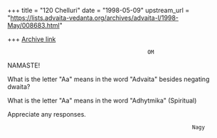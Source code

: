 +++
title = "120 Chelluri"
date = "1998-05-09"
upstream_url = "https://lists.advaita-vedanta.org/archives/advaita-l/1998-May/008683.html"

+++
[Archive link](https://lists.advaita-vedanta.org/archives/advaita-l/1998-May/008683.html)

                                                OM

NAMASTE!

What is the letter "Aa" means in the word "Advaita" besides negating dwaita?

What is the letter "Aa" means in the word "Adhytmika" (Spiritual)

Appreciate any responses.

                                                              Nagy

